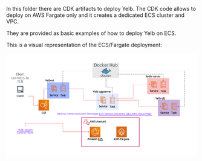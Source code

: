 In this folder there are CDK artifacts to deploy Yelb. The CDK code allows to deploy on AWS Fargate only and it creates a dedicated ECS cluster and VPC. 

They are provided as basic examples of how to deploy Yelb on ECS. 

This is a visual representation of the ECS/Fargate deployment: 

![yelb-ecs-fargate](../../../../images/yelb-ecs-fargate.png) 
